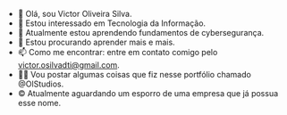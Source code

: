 - 👋 Olá, sou Victor Oliveira Silva.
- 👀 Estou interessado em Tecnologia da Informação.
- 🌱 Atualmente estou aprendendo fundamentos de cybersegurança.
- 💞️ Estou procurando aprender mais e mais.
- 📫 Como me encontrar: entre em contato comigo pelo victor.osilvadti@gmail.com.
- 👨‍💻 Vou postar algumas coisas que fiz nesse portfólio chamado @OlStudios.
- © Atualmente aguardando um esporro de uma empresa que já possua esse nome.
<!---
OlStudios/OlStudios is a ✨ special ✨ repository because its `README.md` (this file) appears on your GitHub profile.
You can click the Preview link to take a look at your changes.
--->
